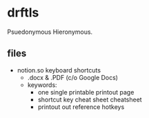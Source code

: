 # drftls

Psuedonymous Hieronymous.

## files

* notion.so keyboard shortcuts
  * .docx & .PDF (c/o Google Docs)
  * keywords:
    * one single printable printout page
    * shortcut key cheat sheet cheatsheet
    * printout out reference hotkeys
